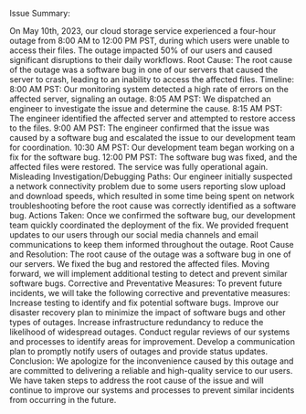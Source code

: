 Issue Summary:

On May 10th, 2023, our cloud storage service experienced a four-hour outage from 8:00 AM to 12:00 PM PST, during which users were unable to access their files. The outage impacted 50% of our users and caused significant disruptions to their daily workflows.
Root Cause:
The root cause of the outage was a software bug in one of our servers that caused the server to crash, leading to an inability to access the affected files.
Timeline:
8:00 AM PST: Our monitoring system detected a high rate of errors on the affected server, signaling an outage.
8:05 AM PST: We dispatched an engineer to investigate the issue and determine the cause.
8:15 AM PST: The engineer identified the affected server and attempted to restore access to the files.
9:00 AM PST: The engineer confirmed that the issue was caused by a software bug and escalated the issue to our development team for coordination.
10:30 AM PST: Our development team began working on a fix for the software bug.
12:00 PM PST: The software bug was fixed, and the affected files were restored. The service was fully operational again.
Misleading Investigation/Debugging Paths:
Our engineer initially suspected a network connectivity problem due to some users reporting slow upload and download speeds, which resulted in some time being spent on network troubleshooting before the root cause was correctly identified as a software bug.
Actions Taken:
Once we confirmed the software bug, our development team quickly coordinated the deployment of the fix. We provided frequent updates to our users through our social media channels and email communications to keep them informed throughout the outage.
Root Cause and Resolution:
The root cause of the outage was a software bug in one of our servers. We fixed the bug and restored the affected files. Moving forward, we will implement additional testing to detect and prevent similar software bugs.
Corrective and Preventative Measures:
To prevent future incidents, we will take the following corrective and preventative measures:
Increase testing to identify and fix potential software bugs.
Improve our disaster recovery plan to minimize the impact of software bugs and other types of outages.
Increase infrastructure redundancy to reduce the likelihood of widespread outages.
Conduct regular reviews of our systems and processes to identify areas for improvement.
Develop a communication plan to promptly notify users of outages and provide status updates.
Conclusion:
We apologize for the inconvenience caused by this outage and are committed to delivering a reliable and high-quality service to our users. We have taken steps to address the root cause of the issue and will continue to improve our systems and processes to prevent similar incidents from occurring in the future.
